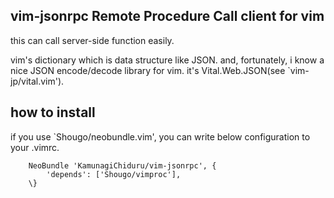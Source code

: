vim-jsonrpc                               Remote Procedure Call client for vim
--------------------------------------------------------------------------------
this can call server-side function easily.

vim's dictionary which is data structure like JSON.
and, fortunately, i know a nice JSON encode/decode library for vim.
it's Vital.Web.JSON(see `vim-jp/vital.vim').


how to install
--------------------------------------------------------------------------------
if you use `Shougo/neobundle.vim', you can write below configuration to your
.vimrc.

```vim:how-to-install
    NeoBundle 'KamunagiChiduru/vim-jsonrpc', {
        'depends': ['Shougo/vimproc'],
    \}
```

